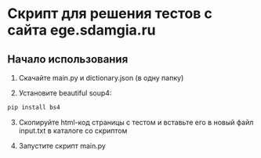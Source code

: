 # Скрипт для решения тестов с сайта ege.sdamgia.ru

## Начало использования

1. Скачайте main.py и dictionary.json (в одну папку)

2. Установите beautiful soup4:

```py
pip install bs4
```

3. Скопируйте html-код страницы с тестом и вставьте его в новый файл input.txt в каталоге со скриптом

4. Запустите скрипт main.py
